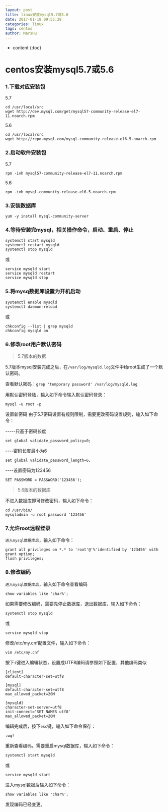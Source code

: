 ```yaml
---
layout: post
title: linux安装mysql5.7或5.6
date: 2017-01-18 09:55:28
categories: linux
tags: centos
author: MarsHu
---
```


* content
{:toc}

# centos安装mysql5.7或5.6 #
### 1.下载对应安装包 ###

5.7
```
cd /usr/local/src
wget http://dev.mysql.com/get/mysql57-community-release-el7-11.noarch.rpm
```

5.6
```
cd /usr/local/src
wget http://repo.mysql.com/mysql-community-release-el6-5.noarch.rpm 
```





### 2.启动软件安装包 ###

5.7
```
rpm -ivh mysql57-community-release-el7-11.noarch.rpm
```

5.6
```
rpm -ivh mysql-community-release-el6-5.noarch.rpm
```

### 3.安装数据库 ###
```
yum -y install mysql-community-server
```

### 4.等待安装完mysql，相关操作命令，启动、重启、停止 ###
```
systemctl start mysqld
systemctl restart mysqld
systemctl stop mysqld
```

或
```
service mysqld start
service mysqld restart
service mysqld stop
```

### 5.将mysq数据库设置为开机启动 ###
```
systemctl enable mysqld
systemctl daemon-reload
```

或
```
chkconfig --list | grep mysqld
chkconfig mysqld on
```

### 6.修改root用户默认密码 ###

> 5.7版本的数据

5.7版本mysql安装完成之后，在`/var/log/mysqld.log`文件中给root生成了一个默认密码。

查看默认密码：`grep 'temporary password' /var/log/mysqld.log`

用默认密码登陆，输入如下命令输入默认密码登录：
```
mysql -u root -p
```

设置新密码
由于5.7密码设置有规则限制，需要更改密码设置规则，输入如下命令：

-----只基于密码长度
```
set global validate_password_policy=0;
```

----密码长度最小为6
```
set global validate_password_length=6;
```

----设置密码为123456
```
SET PASSWORD = PASSWORD('123456');
```

> 5.6版本的数据库

不进入数据库即可修改密码，输入如下命令：
```
cd /usr/bin/
mysqladmin -u root password '123456'
```

### 7.允许root远程登录 ###
`进入mysql数据库后`，输入如下命令：
```
grant all privileges on *.* to 'root'@'%'identified by '123456' with grant option;
flush privileges;
```

### 8.修改编码 ###
`进入mysql数据库后`，输入如下命令查看编码
```
show variables like 'char%';
```

如果需要修改编码，需要先停止数据库，退出数据库，输入如下命令：
```
systemctl stop mysqld
```

或
```
service mysqld stop
```

修改/etc/my.cnf配置文件，输入如下命令：
```
vim /etc/my.cnf
```

按下`i`键进入编辑状态，设置成UTF8编码请参照如下配置，其他编码类似
```
[client]
default-character-set=utf8

[mysql]
default-character-set=utf8
max_allowed_packet=20M

[mysqld]
character-set-server=utf8
init-connect='SET NAMES utf8'
max_allowed_packet=20M
```

编辑完成后，按下`esc`键，输入如下命令保存：
```
:wq!
```

重新查看编码。需要重启mysql数据库，输入如下命令：
```
systemctl start mysqld
```

或
```
service mysqld start
```

进入mysql数据后输入如下命令：
```
show variables like 'char%';
```
发现编码已经变更。